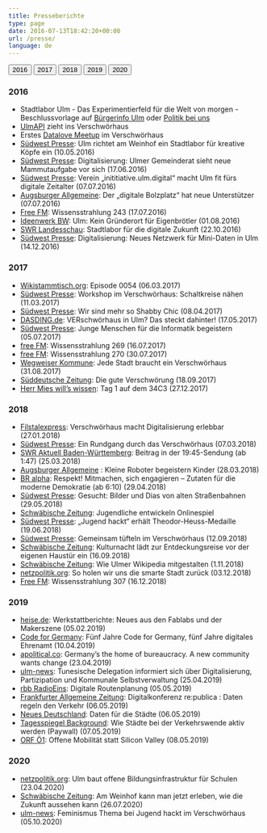 ```yaml
---
title: Presseberichte
type: page
date: 2016-07-13T18:42:20+00:00
url: /presse/
language: de
---
```


[<button>2016</button>](#2016)
[<button>2017</button>](#2017)
[<button>2018</button>](#2018)
[<button>2019</button>](#2019)
[<button>2020</button>](#2020)

### 2016

  * Stadtlabor Ulm - Das Experimentierfeld für die Welt von morgen - Beschlussvorlage auf [Bürgerinfo Ulm][6] oder [Politik bei uns][7]
  * [UlmAPI][8] zieht ins Verschwörhaus
  * Erstes [Datalove Meetup][9] im Verschwörhaus
  * [Südwest Presse][10]: Ulm richtet am Weinhof ein Stadtlabor für kreative Köpfe ein (10.05.2016)
  * [Südwest Presse][11]: Digitalisierung: Ulmer Gemeinderat sieht neue Mammutaufgabe vor sich (17.06.2016)
  * [Südwest Presse][12]: Verein &#8222;inititiative.ulm.digital&#8220; macht Ulm fit fürs digitale Zeitalter (07.07.2016)
  * [Augsburger Allgemeine][13]: Der „digitale Bolzplatz“ hat neue Unterstützer (07.07.2016)
  * [Free FM][14]: Wissensstrahlung 243 (17.07.2016)
  * [Ideenwerk BW][15]: Ulm: Kein Gründerort für Eigenbrötler (01.08.2016)
  * [SWR Landesschau][16]: Stadtlabor für die digitale Zukunft (22.10.2016)
  * [Südwest Presse][17]: Digitalisierung: Neues Netzwerk für Mini-Daten in Ulm (14.12.2016)

### 2017

  * [Wikistammtisch.org][18]: Episode 0054 (06.03.2017)
  * [Südwest Presse][19]: Workshop im Verschwörhaus: Schaltkreise nähen (11.03.2017)
  * [Südwest Presse][20]: Wir sind mehr so Shabby Chic (08.04.2017)
  * [DASDING.de][21]: VERschwörhaus in Ulm? Das steckt dahinter! (17.05.2017)
  * [Südwest Presse][22]: Junge Menschen für die Informatik begeistern (05.07.2017)
  * [free FM][23]: Wissensstrahlung 269 (16.07.2017)
  * [free FM][24]: Wissensstrahlung 270 (30.07.2017)
  * [Wegweiser Kommune][25]: Jede Stadt braucht ein Verschwörhaus (31.08.2017)
  * [Süddeutsche Zeitung][26]: Die gute Verschwörung (18.09.2017)
  * [Herr Mies will&#8217;s wissen][27]: Tag 1 auf dem 34C3 (27.12.2017)

### 2018

  * [Filstalexpress][28]: Verschwörhaus macht Digitalisierung erlebbar (27.01.2018)
  * [Südwest Presse][49]: Ein Rundgang durch das Verschwörhaus (07.03.2018)
  * [SWR Aktuell Baden-Württemberg][29]: Beitrag in der 19:45-Sendung (ab 1:47) (25.03.2018)
  * [Augsburger Allgemeine][30] : Kleine Roboter begeistern Kinder (28.03.2018)
  * [BR alpha][31]: Respekt! Mitmachen, sich engagieren – Zutaten für die moderne Demokratie (ab 6:10) (29.04.2018)
  * [Südwest Presse][32]: Gesucht: Bilder und Dias von alten Straßenbahnen (29.05.2018)
  * [Schwäbische Zeitung][33]: Jugendliche entwickeln Onlinespiel
  * [Südwest Presse][34]: &#8222;Jugend hackt&#8220; erhält Theodor-Heuss-Medaille (19.06.2018)
  * [Südwest Presse][35]: Gemeinsam tüfteln im Verschwörhaus (12.09.2018)
  * [Schwäbische Zeitung][36]: Kulturnacht lädt zur Entdeckungsreise vor der eigenen Haustür ein (16.09.2018)
  * [Schwäbische Zeitung][37]: Wie Ulmer Wikipedia mitgestalten (1.11.2018)
  * [netzpolitik.org][38]: So holen wir uns die smarte Stadt zurück (03.12.2018)
  * [Free FM][39]: Wissensstrahlung 307 (16.12.2018)

### 2019  

  * [heise.de][40]: Werkstattberichte: Neues aus den Fablabs und der Makerszene (05.02.2019)
  * [Code for Germany][41]: Fünf Jahre Code for Germany, fünf Jahre digitales Ehrenamt (10.04.2019)
  * [apolitical.co][42]: Germany’s the home of bureaucracy. A new community wants change (23.04.2019)
  * [ulm-news][43]: Tunesische Delegation informiert sich über Digitalisierung, Partizipation und Kommunale Selbstverwaltung (25.04.2019)
  * [rbb RadioEins][44]: Digitale Routenplanung (05.05.2019)
  * [Frankfurter Allgemeine Zeitung][45]: Digitalkonferenz re:publica : Daten regeln den Verkehr (06.05.2019)
  * [Neues Deutschland][46]: Daten für die Städte (06.05.2019)
  * [Tagesspiegel Background][47]: Wie Städte bei der Verkehrswende aktiv werden (Paywall) (07.05.2019)
  * [ORF Ö1][48]: Offene Mobilität statt Silicon Valley (08.05.2019)

### 2020
  * [netzpolitik.org][51]: Ulm baut offene Bildungsinfrastruktur für Schulen (23.04.2020)
  * [Schwäbische Zeitung][50]: Am Weinhof kann man jetzt erleben, wie die Zukunft aussehen kann (26.07.2020)
  * [ulm-news][52]: Feminismus Thema bei Jugend hackt im Verschwörhaus (05.10.2020)

 [6]: http://buergerinfo.ulm.de/vo0050.php?__kvonr=4507
 [7]: https://politik-bei-uns.de/paper/571961b01ae6a03d37ecbbac
 [8]: http://www.ulmapi.de/news/2016/07/10/weinhof9.html
 [9]: http://www.meetup.com/de-DE/datalove-OK-Lab-Ulm/events/232411270/
 [10]: http://www.swp.de/3826555
 [11]: http://www.swp.de/3884928
 [12]: http://www.swp.de/3914382
 [13]: http://www.augsburger-allgemeine.de/neu-ulm/Der-digitale-Bolzplatz-hat-neue-Unterstuetzer-id38373467.html
 [14]: https://www.freefm.de/programm/wissensstrahlung/wissensstrahlung-17072016
 [15]: http://www.ideenwerkbw.de/ulm-standortportraet/
 [16]: http://www.swr.de/landesschau-aktuell/bw/ulm/ulmer-it-nachwuchs-stadtlabor-fuer-die-digitale-zukunft/-/id=1612/did=18357564/nid=1612/1wzjy9a/index.html
 [17]: http://www.swp.de/ulm/lokales/ulm_neu_ulm/Digitalisierung_-Neues-Netzwerk-fuer-Mini-Daten-in-Ulm-14169539.html
 [18]: https://wikistammtisch.org/wikistammtisch-episode-0054-mit-stefan-kaufmann/
 [19]: http://www.swp.de/ulm/lokales/ulm_neu_ulm/schaltkreise-naehen-14579542.html
 [20]: http://www.swp.de/ulm/lokales/ulm_neu_ulm/shabby-chic-im-verschwoerhaus-14758890.html
 [21]: https://www.dasding.de/ulm/Verschwoerhaus-Ulm/-/id=995166/nid=995166/did=1241604/14agkam/index.html
 [22]: http://www.swp.de/ulm/lokales/ulm_neu_ulm/kollegiaten-lernen-code-15364752.html
 [23]: https://www.freefm.de/programm/wissensstrahlung/wissensstrahlung-16072017
 [24]: https://www.freefm.de/programm/wissensstrahlung/wissensstrahlung-30072017
 [25]: https://blog.wegweiser-kommune.de/allgemein/jede-stadt-braucht-ein-verschwoerhaus-wie-in-ulm
 [26]: http://www.sueddeutsche.de/wirtschaft/smart-city-die-guten-nerds-1.3671440
 [27]: https://mies.me/2017/12/27/herr-mies-sagtwat-tag-1-auf-dem-34c3/
 [28]: https://filstalexpress.de/lokalnachrichten/64010/
 [29]: https://www.ardmediathek.de/tv/SWR-Aktuell-Baden-W%C3%BCrttemberg/Sendung-19-45-Uhr/SWR-Baden-W%C3%BCrttemberg/Video?bcastId=254078&documentId=51122336
 [30]: https://www.augsburger-allgemeine.de/neu-ulm/Kleine-Roboter-begeistern-Kinder-id50757506.html
 [31]: https://www.br.de/mediathek/video/respekt-29042018-mitmachen-sich-engagieren-zutaten-fuer-die-moderne-demokratie-av:5ab3d4a44001e50018939daf
 [32]: https://www.swp.de/suedwesten/staedte/ulm/gesucht_-bilder-und-dias-von-alten-strassenbahnen-26844278.html
 [33]: https://www.schwaebische.de/landkreis/alb-donau-kreis/ulm_video,-jugendliche-entwickeln-onlinespiel-_vidid,146976.html
 [34]: https://www.swp.de/suedwesten/staedte/ulm/_jugend-hackt_-erhaelt-theodor-heuss-medaille-27006564.html
 [35]: https://www.swp.de/suedwesten/staedte/ulm/gemeinsam-tuefteln-im-verschwoerhaus-27622024.html
 [36]: https://www.schwaebische.de/landkreis/alb-donau-kreis/ulm_artikel,-kulturnacht-l%C3%A4dt-zur-entdeckungsreise-vor-der-eigenen-haust%C3%BCr-ein-_arid,10933590.html
 [37]: https://www.schwaebische.de/landkreis/alb-donau-kreis/ulm_artikel,-wie-ulmer-wikipedia-mitgestalten-_arid,10957310.html
 [38]: https://netzpolitik.org/2018/so-holen-wir-uns-die-smarte-stadt-zurueck/
 [39]: https://www.freefm.de/artikel/wissensstrahlung-16122018
 [40]: https://www.heise.de/make/meldung/Werkstattberichte-Neues-aus-den-Fablabs-und-der-Makerszene-4267257.html
 [41]: https://codefor.de/blog/Fuenf-Jahre-Code-for-Germany.html
 [42]: https://apolitical.co/solution_article/germanys-the-home-of-bureaucracy-a-new-community-wants-change/
 [43]: https://www.ulm-news.de/weblog/ulm-news/view/dt/3/article/69118/Tunesische_Delegation_informiert_sich_-uuml-ber_Digitalisierung-_Partizipation_und_Kommunale_Selbstverwaltung.html
 [44]: https://www.radioeins.de/programm/sendungen/die_sonntagsfahrer/_/mobilitaet-auf-der-re-publica-digitale-routenplanung--.html
 [45]: https://www.faz.net/aktuell/feuilleton/debatten/auf-der-re-publica-geht-es-um-mobilitaet-von-morgen-16173786.html
 [46]: https://www.neues-deutschland.de/artikel/1118110.re-publica-daten-fuer-die-staedte.html
 [47]: https://background.tagesspiegel.de/wie-staedte-bei-der-verkehrswende-aktiv-werden
 [48]: https://oe1.orf.at/player/20190508/552826
 [49]: https://www.swp.de/suedwesten/staedte/ulm/ein-rundgang-durch-das-verschwoerhaus-24942072.html
 [50]: https://www.schwaebische.de/landkreis/alb-donau-kreis/ulm_artikel,-am-weinhof-kann-man-jetzt-erleben-wie-die-zukunft-aussehen-kann-_arid,11250291.html
 [51]: https://netzpolitik.org/2020/ulm-baut-offene-bildungsinfrastruktur-fuer-schulen/
 [52]: https://www.ulm-news.de/weblog/ulm-news/view/dt/3/article/77002/Feminismus_Thema_bei_Jugend_hackt_im_Verschwoerhaus.html
